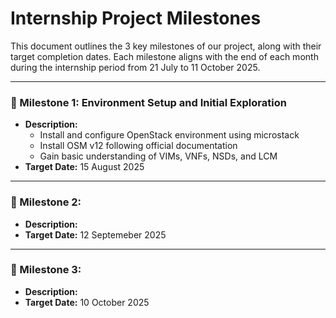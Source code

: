 # Internship Project Milestones

This document outlines the 3 key milestones of our project, along with their target completion dates. Each milestone aligns with the end of each month during the internship period from 21 July to 11 October 2025.

---

### 🚩 Milestone 1: Environment Setup and Initial Exploration
- **Description:**
  - Install and configure OpenStack environment using microstack
  - Install OSM v12 following official documentation
  - Gain basic understanding of VIMs, VNFs, NSDs, and LCM
- **Target Date:** 15 August 2025

---

### 🚩 Milestone 2:
- **Description:**
- **Target Date:** 12 Septemeber 2025

---

### 🚩 Milestone 3:
- **Description:**
- **Target Date:** 10 October 2025
